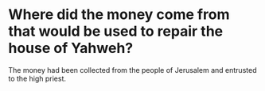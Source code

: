 # Where did the money come from that would be used to repair the house of Yahweh?

The money had been collected from the people of Jerusalem and entrusted to the high priest.
